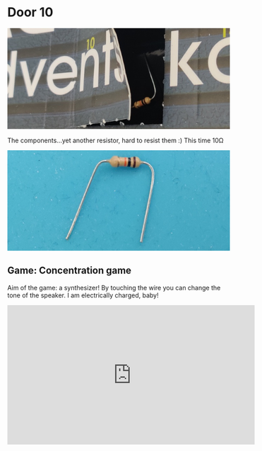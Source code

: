# Door 10

![door](door.jpg)

The components...yet another resistor, hard to resist them :) This time 10&#8486;

![components](components.jpg)

## Game: Concentration game

Aim of the game: a synthesizer! By touching the wire you can change the tone of the speaker. I am electrically charged, baby!

<iframe width="560" height="315" src="https://www.youtube-nocookie.com/embed/GXnpwl_jdDs" frameborder="0" allow="accelerometer; autoplay; encrypted-media; gyroscope; picture-in-picture" allowfullscreen></iframe>
